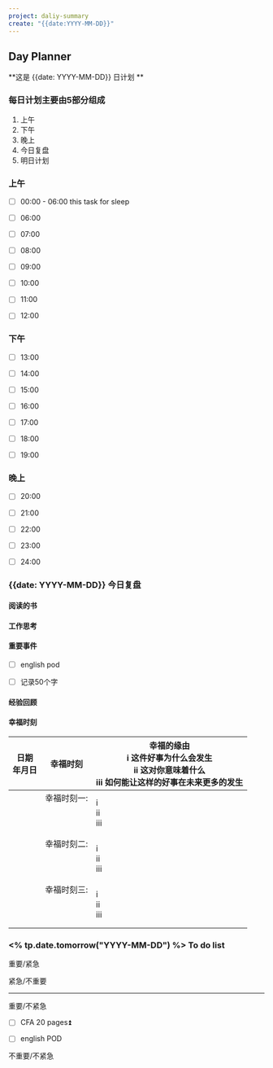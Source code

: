 ```yaml
---
project: daliy-summary
create: "{{date:YYYY-MM-DD}}"
---
```


## Day Planner
**这是 {{date: YYYY-MM-DD}} 日计划 **


### 每日计划主要由5部分组成
1. 上午
2. 下午
3. 晚上
4. 今日复盘
5. 明日计划

### 上午
- [ ] 00:00 - 06:00 this task for sleep
* [ ] 06:00  
* [ ] 07:00  
* [ ] 08:00
* [ ] 09:00
* [ ] 10:00
* [ ] 11:00 
* [ ] 12:00 




### 下午
* [ ] 13:00 
* [ ] 14:00 
* [ ] 15:00
* [ ] 16:00
* [ ] 17:00
* [ ] 18:00
* [ ] 19:00




### 晚上
* [ ] 20:00
* [ ] 21:00
* [ ] 22:00
* [ ] 23:00
* [ ] 24:00





### {{date: YYYY-MM-DD}} 今日复盘

#### 阅读的书



#### 工作思考



#### 重要事件
- [ ] english pod 
- [ ] 记录50个字


#### 经验回顾


#### 幸福时刻
| 日期<br>年月日        | 幸福时刻 | 幸福的缘由<br>i 这件好事为什么会发生<br>ii 这对你意味着什么<br>iii 如何能让这样的好事在未来更多的发生 |
| ---- | ---- | ---- |
|  | 幸福时刻一:                   <br><br><br><br> | i<br>ii<br>iii<br> |
|  | 幸福时刻二:<br><br><br><br> | i<br>ii<br>iii<br> |
|  | 幸福时刻三:<br><br><br><br> | i<br>ii<br>iii<br> |




### <% tp.date.tomorrow("YYYY-MM-DD") %> To do list

重要/紧急



紧急/不重要                                                                    



---
重要/不紧急
* [ ] CFA  20 pages⏫  
- [ ] english POD


不重要/不紧急                                                                




